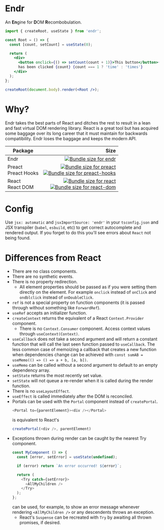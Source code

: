 # Endr
An **En**gine for **D**OM **R**ecombobulation.

```jsx
import { createRoot, useState } from 'endr';

const Root = () => {
  const [count, setCount] = useState(0);

  return (
    <div>
      <button onclick={() => setCount(count + 1)}>This button</button>{' '}
      has been clicked {count} {count === 1 ? 'time' : 'times'}
    </div>
  );
};

createRoot(document.body).render(<Root />);
```

# Why?
Endr takes the best parts of React and ditches the rest to result in a lean and
fast virtual DOM rendering library. React is a great tool but has acquired some
baggage over its long career that it must maintain for backwards compatibility.
Endr loses the baggage and keeps the modern API.

|Package|Size|
|-|-:|
|Endr|<a href="https://pkg-size.dev/endr"><img src="https://pkg-size.dev/badge/bundle/5947" title="Bundle size for endr"></a>|
|Preact<br/>Preact Hooks|<a href="https://pkg-size.dev/preact"><img src="https://pkg-size.dev/badge/bundle/11456" title="Bundle size for preact"></a><br /><a href="https://pkg-size.dev/preact-hooks"><img src="https://pkg-size.dev/badge/bundle/13364" title="Bundle size for preact-hooks"></a>|
|React<br/>React DOM|<a href="https://pkg-size.dev/react"><img src="https://pkg-size.dev/badge/bundle/6882" title="Bundle size for react"></a><br /><a href="https://pkg-size.dev/react-dom"><img src="https://pkg-size.dev/badge/bundle/141289" title="Bundle size for react-dom"></a>|

# Config
Use `jsx: automatic` and `jsxImportSource: 'endr'` in your `tsconfig.json` and
JSX transpiler (`babel`, `esbuild`, etc) to get correct autocomplete and
rendered output. If you forget to do this you'll see errors about `React` not
being found.

# Differences from React
- There are no class components.
- There are no synthetic events.
- There is no property redirection.
  - All element properties should be passed as if you were setting them directly
    on the element. For example `onclick` instead of `onClick` and `ondblclick`
    instead of `onDoubleClick`.
- `ref` is not a special property on function components (it is passed through
  without something like `ForwardRef`).
- `useRef` accepts an initializer function.
- `createContext` returns the equivalent of a React `Context.Provider`
  component.
  - There is no `Context.Consumer` component. Access context values through
    `useContext(Context)`.
- `useCallback` does not take a second argument and will return a constant
  function that will call the last seen function passed to `useCallback`. The
  less common case of memoizing a callback that creates a new function when
  dependencies change can be achieved with
  `const sumAB = useMemo(() => () => a + b, [a, b])`.
- `useMemo` can be called without a second argument to default to an empty
  dependency array.
- `setState` returns the most recently set value.
- `setState` will not queue a re-render when it is called during the render
  function.
- There is no `useLayoutEffect`.
- `useEffect` is called immediately after the DOM is reconciled.
- Portals can be used with the `Portal` component instead of `createPortal`.
  ```js
  <Portal to={parentElement}><div /></Portal>
  ```
  is equivalent to React's
  ```js
  createPortal(<div />, parentElement)
  ```
- Exceptions thrown during render can be caught by the nearest Try component.
  ```js
  const MyComponent () => {
    const [error, setError] = useState(undefined);

    if (error) return `An error occurred! ${error}`;

    return (
      <Try catch={setError}>
        <AllMyChildren />
      </Try>
    );
  };
  ```
  can be used, for example, to show an error message whenever rendering
    `<AllMyChildren />` or any descendents throws an exception.
  - React's `Suspense` can be recreated with `Try` by awaiting all thrown
    promises, if desired.
